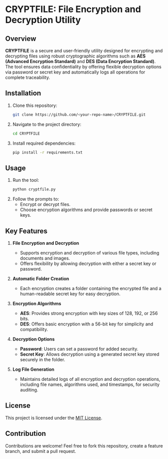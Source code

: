 # CRYPTFILE: File Encryption and Decryption Utility

## Overview

**CRYPTFILE** is a secure and user-friendly utility designed for encrypting and decrypting files using robust cryptographic algorithms such as **AES (Advanced Encryption Standard)** and **DES (Data Encryption Standard)**. The tool ensures data confidentiality by offering flexible decryption options via password or secret key and automatically logs all operations for complete traceability.

## Installation

1. Clone this repository:  
   ```bash
   git clone https://github.com/<your-repo-name>/CRYPTFILE.git
   ```
2. Navigate to the project directory:  
   ```bash
   cd CRYPTFILE
   ```
3. Install required dependencies:  
   ```bash
   pip install -r requirements.txt
   ```

## Usage

1. Run the tool:  
   ```bash
   python cryptfile.py
   ```
2. Follow the prompts to:  
   - Encrypt or decrypt files.  
   - Choose encryption algorithms and provide passwords or secret keys.
     
## Key Features

1. **File Encryption and Decryption**  
   - Supports encryption and decryption of various file types, including documents and images.  
   - Offers flexibility by allowing decryption with either a secret key or password.

2. **Automatic Folder Creation**  
   - Each encryption creates a folder containing the encrypted file and a human-readable secret key for easy decryption.

3. **Encryption Algorithms**  
   - **AES**: Provides strong encryption with key sizes of 128, 192, or 256 bits.  
   - **DES**: Offers basic encryption with a 56-bit key for simplicity and compatibility.

4. **Decryption Options**  
   - **Password**: Users can set a password for added security.  
   - **Secret Key**: Allows decryption using a generated secret key stored securely in the folder.

5. **Log File Generation**  
   - Maintains detailed logs of all encryption and decryption operations, including file names, algorithms used, and timestamps, for security auditing.

## License

This project is licensed under the [MIT License](LICENSE).

## Contribution

Contributions are welcome! Feel free to fork this repository, create a feature branch, and submit a pull request.
